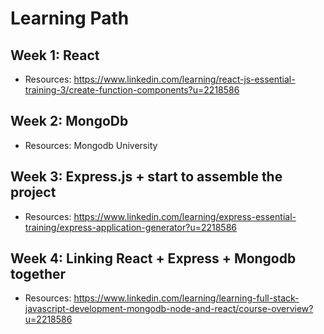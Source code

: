# Learning Path
## Week 1: React
* Resources: https://www.linkedin.com/learning/react-js-essential-training-3/create-function-components?u=2218586
## Week 2: MongoDb
* Resources: Mongodb University
## Week 3: Express.js + start to assemble the project
* Resources: https://www.linkedin.com/learning/express-essential-training/express-application-generator?u=2218586
## Week 4: Linking React + Express + Mongodb together
* Resources: https://www.linkedin.com/learning/learning-full-stack-javascript-development-mongodb-node-and-react/course-overview?u=2218586
